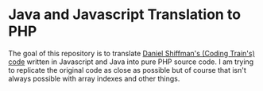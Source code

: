 <h1>Java and Javascript Translation to PHP</h1>
The goal of this repository is to translate <a href="http://github.com/CodingTrain/Rainbow-Code">Daniel Shiffman's (Coding Train's) code</a> written in Javascript and Java into pure PHP source code. I am trying to replicate the original code as close as possible but of course that isn't always possible with array indexes and other things.
